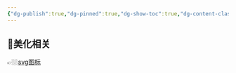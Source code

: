 ```yaml
---
{"dg-publish":true,"dg-pinned":true,"dg-show-toc":true,"dg-content-classes":true,"dg-note-icon":true,"tags":["dg-publish"],"sticker":"emoji//1f469-200d-1f4bb","permalink":"/digital garden相关/一些对blog有用的网站/","pinned":true,"contentClasses":"","dgShowToc":true,"dgPassFrontmatter":true,"noteIcon":true,"updated":"2024-10-11T15:05:10.832+08:00"}
---
```



🎨美化相关
---
👉🏼[svg图标](https://www.svgrepo.com/collection/noto-emojis/7)
